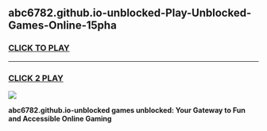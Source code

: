 
## abc6782.github.io-unblocked-Play-Unblocked-Games-Online-15pha
<h3>
<a href="https://premium76.site?title=abc6782.github.io-unblocked&ref=25A">CLICK TO PLAY</a></h3>
<hr>

<h3>
<a href="https://premium76.site?title=abc6782.github.io-unblocked&ref=25A">CLICK 2 PLAY</a>
  
</h3>

<a href="https://premium76.site?title=abc6782.github.io-unblocked&ref=25A"><img src="https://clearcache.store/games.png"></a>


**abc6782.github.io-unblocked games unblocked: Your Gateway to Fun and Accessible Online Gaming**
